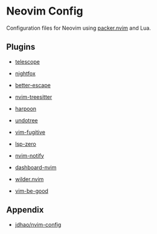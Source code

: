 # Neovim Config

Configuration files for Neovim using [packer.nvim](https://github.com/wbthomason/packer.nvim)
and Lua.

## Plugins

- [telescope](https://github.com/nvim-telescope/telescope.nvim)

- [nightfox](https://github.com/EdenEast/nightfox.nvim)

- [better-escape](https://github.com/nvim-zh/better-escape.vim)

- [nvim-treesitter](https://github.com/nvim-treesitter/nvim-treesitter)

- [harpoon](https://github.com/ThePrimeagen/harpoon)

- [undotree](https://github.com/mbbill/undotree)

- [vim-fugitive](https://github.com/tpope/vim-fugitive)

- [lsp-zero](https://github.com/VonHeikemen/lsp-zero.nvim)

- [nvim-notify](https://github.com/rcarriga/nvim-notify) 

- [dashboard-nvim](https://github.com/glepnir/dashboard-nvim)

- [wilder.nvim](https://github.com/gelguy/wilder.nvim)

- [vim-be-good](https://github.com/ThePrimeagen/vim-be-good)

## Appendix

- [jdhao/nvim-config](https://github.com/jdhao/nvim-config)
